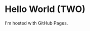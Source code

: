 <title>regardless</title>
<body>
<h1>Hello World (TWO)</h1>
<p>I'm hosted with GitHub Pages.</p>
</body>
